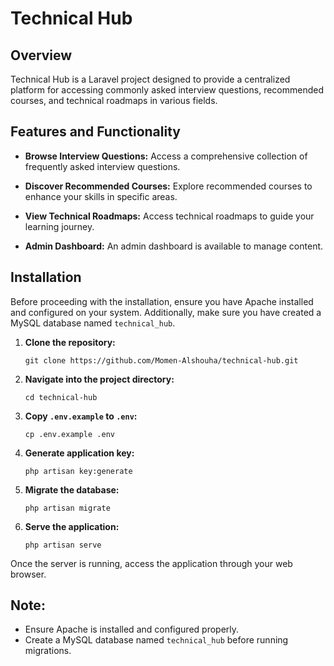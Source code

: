 # Technical Hub

## Overview

Technical Hub is a Laravel project designed to provide a centralized platform for accessing commonly asked interview questions, recommended courses, and technical roadmaps in various fields.

## Features and Functionality

- **Browse Interview Questions:** Access a comprehensive collection of frequently asked interview questions.
  
- **Discover Recommended Courses:** Explore recommended courses to enhance your skills in specific areas.

- **View Technical Roadmaps:** Access technical roadmaps to guide your learning journey.

- **Admin Dashboard:** An admin dashboard is available to manage content.

## Installation

Before proceeding with the installation, ensure you have Apache installed and configured on your system. Additionally, make sure you have created a MySQL database named `technical_hub`.

1. **Clone the repository:**

    ```
    git clone https://github.com/Momen-Alshouha/technical-hub.git
    ```

2. **Navigate into the project directory:**

    ```
    cd technical-hub
    ```

3. **Copy `.env.example` to `.env`:**

    ```
    cp .env.example .env
    ```

4. **Generate application key:**

    ```
    php artisan key:generate
    ```

5. **Migrate the database:**

    ```
    php artisan migrate
    ```

6. **Serve the application:**

    ```
    php artisan serve
    ```

Once the server is running, access the application through your web browser.

## Note:

- Ensure Apache is installed and configured properly.
- Create a MySQL database named `technical_hub` before running migrations.





